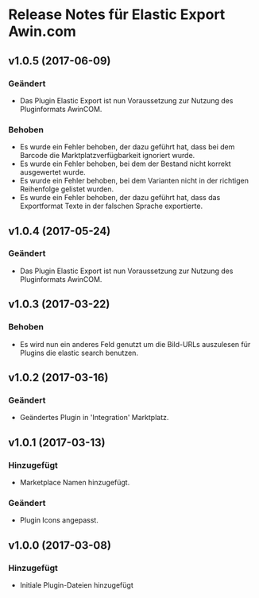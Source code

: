 # Release Notes für Elastic Export Awin.com

## v1.0.5 (2017-06-09)

### Geändert
- Das Plugin Elastic Export ist nun Voraussetzung zur Nutzung des Pluginformats AwinCOM.

### Behoben
- Es wurde ein Fehler behoben, der dazu geführt hat, dass bei dem Barcode die Marktplatzverfügbarkeit ignoriert wurde.
- Es wurde ein Fehler behoben, bei dem der Bestand nicht korrekt ausgewertet wurde.
- Es wurde ein Fehler behoben, bei dem Varianten nicht in der richtigen Reihenfolge gelistet wurden.
- Es wurde ein Fehler behoben, der dazu geführt hat, dass das Exportformat Texte in der falschen Sprache exportierte.

## v1.0.4 (2017-05-24)

### Geändert
- Das Plugin Elastic Export ist nun Voraussetzung zur Nutzung des Pluginformats AwinCOM.

## v1.0.3 (2017-03-22)

### Behoben
- Es wird nun ein anderes Feld genutzt um die Bild-URLs auszulesen für Plugins die elastic search benutzen.

## v1.0.2 (2017-03-16)

### Geändert
- Geändertes Plugin in 'Integration' Marktplatz.

## v1.0.1 (2017-03-13)

### Hinzugefügt
- Marketplace Namen hinzugefügt.

### Geändert
- Plugin Icons angepasst.

## v1.0.0 (2017-03-08)

### Hinzugefügt
- Initiale Plugin-Dateien hinzugefügt